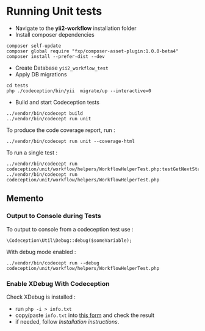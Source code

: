# Running Unit tests

- Navigate to the **yii2-workflow** installation folder
- Install composer dependencies

```
composer self-update
composer global require "fxp/composer-asset-plugin:1.0.0-beta4"
composer install --prefer-dist --dev
```
- Create Database `yii2_workflow_test`
- Apply DB migrations

```
cd tests
php ./codeception/bin/yii  migrate/up --interactive=0
```

- Build and start Codeception tests

```
../vendor/bin/codecept build
../vendor/bin/codecept run unit
```

To produce the code coverage report, run :

```
../vendor/bin/codecept run unit --coverage-html
```

To run a single test :
```
../vendor/bin/codecept run codeception/unit/workflow/helpers/WorkflowHelperTest.php:testGetNextStatus
../vendor/bin/codecept run codeception/unit/workflow/helpers/WorkflowHelperTest.php
```


## Memento

### Output to Console during Tests

To output to console from a codeception test use :
```
\Codeception\Util\Debug::debug($someVariable);
```

With debug mode enabled :
```
../vendor/bin/codecept run --debug codeception/unit/workflow/helpers/WorkflowHelperTest.php
```

### Enable XDebug With Codeception

Check XDebug is installed :
- run `php -i > info.txt`
- copy/paste `info.txt` into [this form](https://xdebug.org/wizard.php) and check the result
- if needed, follow *Installation instructions*.

